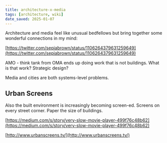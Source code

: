 ```yaml
---
title: architecture-x-media
tags: [architecture, wiki]
date_saved: 2025-01-07
---
```


Architecture and media feel like unusual bedfellows but bring together some wonderful connections in my mind:

[https://twitter.com/sepiabrown/status/1106264379631259649](https://twitter.com/sepiabrown/status/1106264379631259649)

AMO - think tank from OMA ends up doing work that is not buildings. What is that work? Strategic design?

Media and cities are both systems-level problems.

## Urban Screens

Also the built environment is increasingly becoming screen-ed. Screens on every street corner. Paper the size of buildings.

[https://medium.com/s/story/very-slow-movie-player-499f76c48b62](https://medium.com/s/story/very-slow-movie-player-499f76c48b62)

[http://www.urbanscreens.tv/](http://www.urbanscreens.tv/)